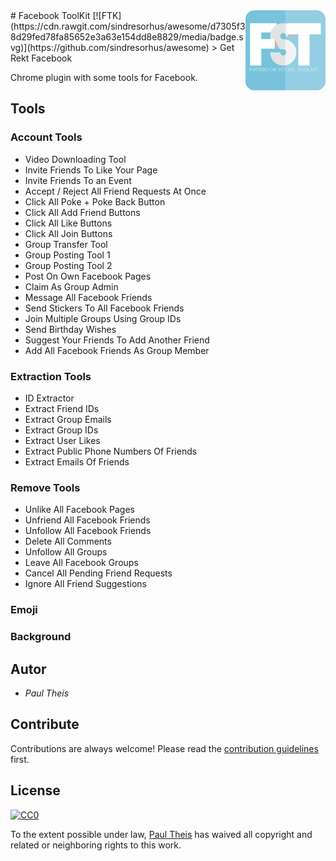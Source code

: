 <img src="global/images/icons/128.png" align="right" />
# Facebook ToolKit [![FTK](https://cdn.rawgit.com/sindresorhus/awesome/d7305f38d29fed78fa85652e3a63e154dd8e8829/media/badge.svg)](https://github.com/sindresorhus/awesome)
> Get Rekt Facebook

Chrome plugin with some tools for Facebook.


## Tools
### Account Tools
- Video Downloading Tool
- Invite Friends To Like Your Page
- Invite Friends To an Event
- Accept / Reject All Friend Requests At Once
- Click All Poke + Poke Back Button
- Click All Add Friend Buttons
- Click All Like Buttons
- Click All Join Buttons
- Group Transfer Tool
- Group Posting Tool 1
- Group Posting Tool 2
- Post On Own Facebook Pages
- Claim As Group Admin
- Message All Facebook Friends
- Send Stickers To All Facebook Friends
- Join Multiple Groups Using Group IDs
- Send Birthday Wishes
- Suggest Your Friends To Add Another Friend
- Add All Facebook Friends As Group Member

### Extraction Tools
- ID Extractor
- Extract Friend IDs
- Extract Group Emails
- Extract Group IDs
- Extract User Likes
- Extract Public Phone Numbers Of Friends
- Extract Emails Of Friends

### Remove Tools
- Unlike All Facebook Pages
- Unfriend All Facebook Friends
- Unfollow All Facebook Friends
- Delete All Comments
- Unfollow All Groups
- Leave All Facebook Groups
- Cancel All Pending Friend Requests
- Ignore All Friend Suggestions

### Emoji

### Background

## Autor
- *Paul Theis*

## Contribute

Contributions are always welcome!
Please read the [contribution guidelines](contributing.md) first.


## License

[![CC0](https://licensebuttons.net/p/zero/1.0/88x31.png)](http://creativecommons.org/publicdomain/zero/1.0/)

To the extent possible under law, [Paul Theis](http://mts.io) has waived all copyright and related or neighboring rights to this work.
